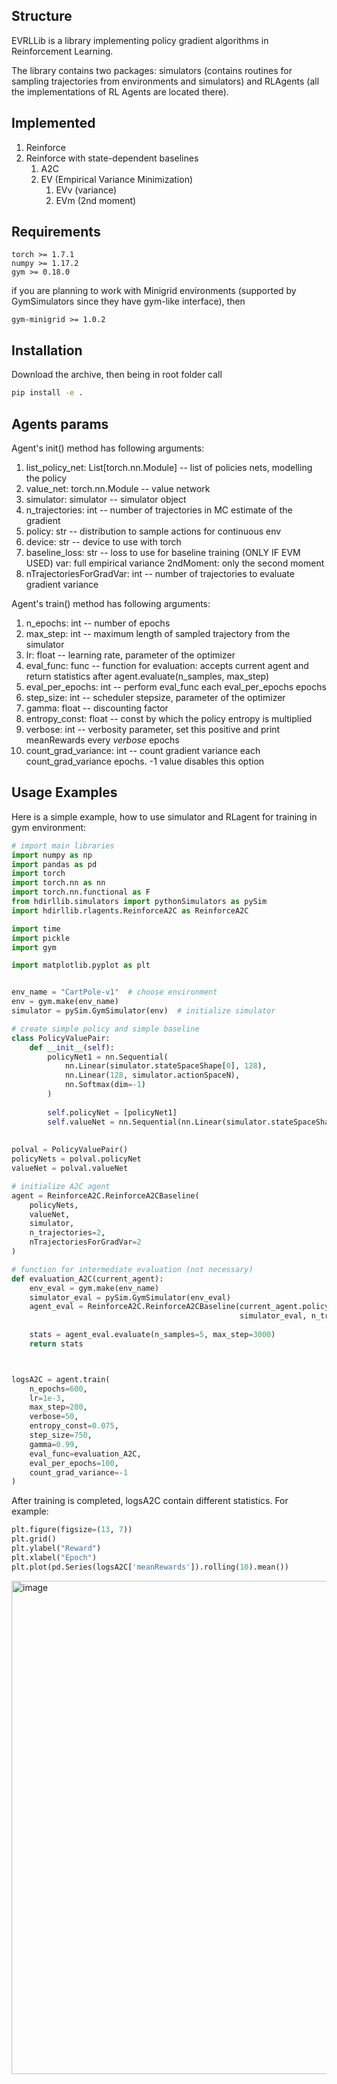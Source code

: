 ## Structure

EVRLLib is a library implementing policy gradient algorithms in Reinforcement Learning.

The library contains two packages: simulators (contains routines for sampling trajectories from environments and simulators) and RLAgents (all the implementations of RL Agents are located there).

## Implemented

1. Reinforce
2. Reinforce with state-dependent baselines  
    1. A2C
    2. EV (Empirical Variance Minimization)
        1. EVv (variance)
        2. EVm (2nd moment)

## Requirements
```
torch >= 1.7.1
numpy >= 1.17.2
gym >= 0.18.0
```
if you are planning to work with Minigrid environments (supported by GymSimulators since they have gym-like interface), then
```
gym-minigrid >= 1.0.2
```

## Installation

Download the archive, then being in root folder call
```bash
pip install -e .
```

## Agents params
Agent's init() method has following arguments:
1. list_policy_net: List[torch.nn.Module] -- list of policies nets, modelling the policy
2. value_net: torch.nn.Module -- value network
3. simulator: simulator -- simulator object
4. n_trajectories: int -- number of trajectories in MC estimate of the gradient
5. policy: str -- distribution to sample actions for continuous env
6. device: str -- device to use with torch
7. baseline_loss: str -- loss to use for baseline training (ONLY IF EVM USED)
    var: full empirical variance
    2ndMoment: only the second moment
8. nTrajectoriesForGradVar: int -- number of trajectories to evaluate gradient variance

Agent's train() method has following arguments:
1. n_epochs: int -- number of epochs
2. max_step: int -- maximum length of sampled trajectory from the simulator
3. lr: float -- learning rate, parameter of the optimizer
4. eval_func: func -- function for evaluation: accepts current agent and return statistics after agent.evaluate(n_samples, max_step)
5. eval_per_epochs: int -- perform eval_func each eval_per_epochs epochs
6. step_size: int -- scheduler stepsize, parameter of the optimizer
7. gamma: float -- discounting factor
8. entropy_const: float -- const by which the policy entropy is multiplied
9. verbose: int -- verbosity parameter, set this positive and print meanRewards every *verbose* epochs
10. count_grad_variance: int -- count gradient variance each count_grad_variance epochs. -1 value disables this option


## Usage Examples

Here is a simple example, how to use simulator and RLagent for training in gym environment:
```python
# import main libraries
import numpy as np
import pandas as pd
import torch
import torch.nn as nn
import torch.nn.functional as F
from hdirllib.simulators import pythonSimulators as pySim
import hdirllib.rlagents.ReinforceA2C as ReinforceA2C

import time
import pickle
import gym

import matplotlib.pyplot as plt


env_name = "CartPole-v1"  # choose environment
env = gym.make(env_name)
simulator = pySim.GymSimulator(env)  # initialize simulator

# create simple policy and simple baseline
class PolicyValuePair:
    def __init__(self):
        policyNet1 = nn.Sequential(
            nn.Linear(simulator.stateSpaceShape[0], 128),
            nn.Linear(128, simulator.actionSpaceN),
            nn.Softmax(dim=-1)
        )
        
        self.policyNet = [policyNet1]
        self.valueNet = nn.Sequential(nn.Linear(simulator.stateSpaceShape[0], 128), nn.ReLU(), nn.Linear(128, 1))
        
        
polval = PolicyValuePair()
policyNets = polval.policyNet
valueNet = polval.valueNet

# initialize A2C agent
agent = ReinforceA2C.ReinforceA2CBaseline(
    policyNets, 
    valueNet, 
    simulator, 
    n_trajectories=2, 
    nTrajectoriesForGradVar=2
)

# function for intermediate evaluation (not necessary)
def evaluation_A2C(current_agent):
    env_eval = gym.make(env_name)
    simulator_eval = pySim.GymSimulator(env_eval)
    agent_eval = ReinforceA2C.ReinforceA2CBaseline(current_agent.policyNets, current_agent.valueNet,
                                                   simulator_eval, n_trajectories=2)
    
    stats = agent_eval.evaluate(n_samples=5, max_step=3000)
    return stats



logsA2C = agent.train(
    n_epochs=600, 
    lr=1e-3, 
    max_step=200, 
    verbose=50, 
    entropy_const=0.075,
    step_size=750, 
    gamma=0.99,
    eval_func=evaluation_A2C, 
    eval_per_epochs=100, 
    count_grad_variance=-1
)
```
After training is completed, logsA2C contain different statistics. For example:
```python
plt.figure(figsize=(13, 7))
plt.grid()
plt.ylabel("Reward")
plt.xlabel("Epoch")
plt.plot(pd.Series(logsA2C['meanRewards']).rolling(10).mean())
```

<img width="789" alt="image" src="https://user-images.githubusercontent.com/18465332/172884353-7d5b4eb0-4fbb-4a31-a7f9-7c0984277308.png">
